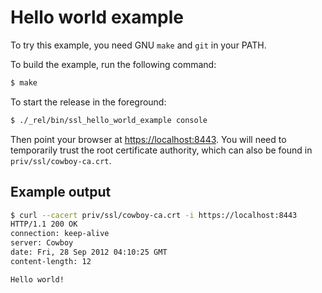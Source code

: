 Hello world example
===================

To try this example, you need GNU `make` and `git` in your PATH.

To build the example, run the following command:

``` bash
$ make
```

To start the release in the foreground:

``` bash
$ ./_rel/bin/ssl_hello_world_example console
```

Then point your browser at [https://localhost:8443](https://localhost:8443).
You will need to temporarily trust the root certificate authority,
which can also be found in `priv/ssl/cowboy-ca.crt`.

Example output
--------------

``` bash
$ curl --cacert priv/ssl/cowboy-ca.crt -i https://localhost:8443
HTTP/1.1 200 OK
connection: keep-alive
server: Cowboy
date: Fri, 28 Sep 2012 04:10:25 GMT
content-length: 12

Hello world!
```
